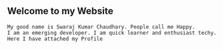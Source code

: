 ## Welcome to my Website

    My good name is Swaraj Kumar Chaudhary. People call me Happy.
    I am an emerging developer. I am quick learner and enthusiast techy.
    Here I have attached my Profile 
    
[Profile]: https://github.com/hap2y1122
    
